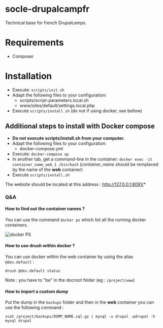 # socle-drupalcampfr

Technical base for french Drupalcamps.

# Requirements

* Composer

# Installation

* Execute: `scripts/init.sh`
* Adapt the following files to your configuration:
  * scripts/script-parameters.local.sh
  * www/sites/default/settings.local.php
* Execute `scripts/install.sh` (do not if using docker, see bellow)

## Additional steps to install with Docker compose

* **Do not execute scripts/install.sh from your computer.**
* Adapt the following files to your configuration:
  * docker-compose.yml
* Execute: `docker-compose up`
* In another tab, get a command-line in the container:
`docker exec -it container_name_web_1 /bin/bash`
 (*container_name* should be remplaced by the name of the **web** container)
* Execute `scripts/install.sh`

The website should be located at this address : http://127.0.0.1:8091/*

### Q&A
#### How to find out the container names ?
You can use the command `docker ps` which list all the running docker containers.

![docker PS](http://i.imgur.com/SDgHsqs.png)

#### How to use drush within docker ?
You can use docker within the web container by using the alias `@dev.default` :

```
drush @dev.default status
```

Note : you have to "be" in the docroot folder (eg : `/project/www`)

#### How to import a custom dump

Put the dump in the `backups` folder and then in the **web** container you can use the following command :
```
zcat /project/backups/DUMP_NAME.sql.gz | mysql -u drupal -pdrupal -h mysql drupal
```
